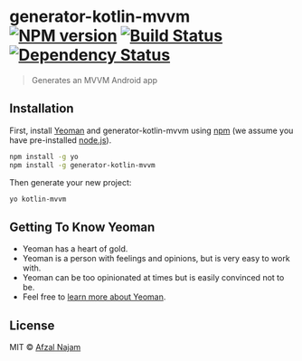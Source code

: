 # generator-kotlin-mvvm [![NPM version][npm-image]][npm-url] [![Build Status][travis-image]][travis-url] [![Dependency Status][daviddm-image]][daviddm-url]
> Generates an MVVM Android app

## Installation

First, install [Yeoman](http://yeoman.io) and generator-kotlin-mvvm using [npm](https://www.npmjs.com/) (we assume you have pre-installed [node.js](https://nodejs.org/)).

```bash
npm install -g yo
npm install -g generator-kotlin-mvvm
```

Then generate your new project:

```bash
yo kotlin-mvvm
```

## Getting To Know Yeoman

 * Yeoman has a heart of gold.
 * Yeoman is a person with feelings and opinions, but is very easy to work with.
 * Yeoman can be too opinionated at times but is easily convinced not to be.
 * Feel free to [learn more about Yeoman](http://yeoman.io/).

## License

MIT © [Afzal Najam](https://afzaln.com)


[npm-image]: https://badge.fury.io/js/generator-kotlin-mvvm.svg
[npm-url]: https://npmjs.org/package/generator-kotlin-mvvm
[travis-image]: https://travis-ci.org/AfzalivE/generator-kotlin-mvvm.svg?branch=master
[travis-url]: https://travis-ci.org/AfzalivE/generator-kotlin-mvvm
[daviddm-image]: https://david-dm.org/AfzalivE/generator-kotlin-mvvm.svg?theme=shields.io
[daviddm-url]: https://david-dm.org/AfzalivE/generator-kotlin-mvvm
